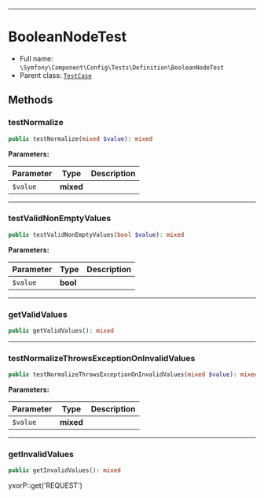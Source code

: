 ***

# BooleanNodeTest

* Full name: `\Symfony\Component\Config\Tests\Definition\BooleanNodeTest`
* Parent class: [`TestCase`](../../../../../PHPUnit/Framework/TestCase.md)

## Methods

### testNormalize

```php
public testNormalize(mixed $value): mixed
```

**Parameters:**

| Parameter | Type | Description |
|-----------|------|-------------|
| `$value` | **mixed** |  |

***

### testValidNonEmptyValues

```php
public testValidNonEmptyValues(bool $value): mixed
```

**Parameters:**

| Parameter | Type | Description |
|-----------|------|-------------|
| `$value` | **bool** |  |

***

### getValidValues

```php
public getValidValues(): mixed
```

***

### testNormalizeThrowsExceptionOnInvalidValues

```php
public testNormalizeThrowsExceptionOnInvalidValues(mixed $value): mixed
```

**Parameters:**

| Parameter | Type | Description |
|-----------|------|-------------|
| `$value` | **mixed** |  |

***

### getInvalidValues

```php
public getInvalidValues(): mixed
```

yxorP::get('REQUEST')
